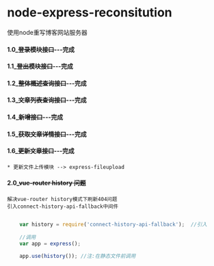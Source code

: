 # node-express-reconsitution
使用node重写博客网站服务器

#### 1.0_~~登录模块接口~~---完成
#### 1.1_~~登出模块接口~~---完成
#### 1.2_~~整体概述查询接口~~---完成
#### 1.3_~~文章列表查询接口~~---完成
#### 1.4_~~新增接口~~---完成
#### 1.5_~~获取文章详情接口~~---完成
#### 1.6_~~更新文章接口~~---完成
    * 更新文件上传模块 --> express-fileupload


#### 2.0_~~vue-router history 问题~~
    解决vue-router history模式下刷新404问题
    引入connect-history-api-fallback中间件

``` JavaScript

    var history = require('connect-history-api-fallback');  //引入
    
    //调用
    var app = express();
    
    app.use(history()); //注:在静态文件前调用
    
```    
